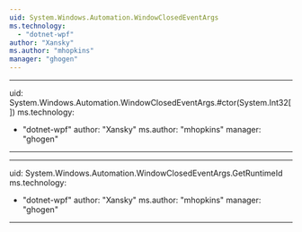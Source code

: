 ```yaml
---
uid: System.Windows.Automation.WindowClosedEventArgs
ms.technology: 
  - "dotnet-wpf"
author: "Xansky"
ms.author: "mhopkins"
manager: "ghogen"
---
```


---
uid: System.Windows.Automation.WindowClosedEventArgs.#ctor(System.Int32[])
ms.technology: 
  - "dotnet-wpf"
author: "Xansky"
ms.author: "mhopkins"
manager: "ghogen"
---

---
uid: System.Windows.Automation.WindowClosedEventArgs.GetRuntimeId
ms.technology: 
  - "dotnet-wpf"
author: "Xansky"
ms.author: "mhopkins"
manager: "ghogen"
---
